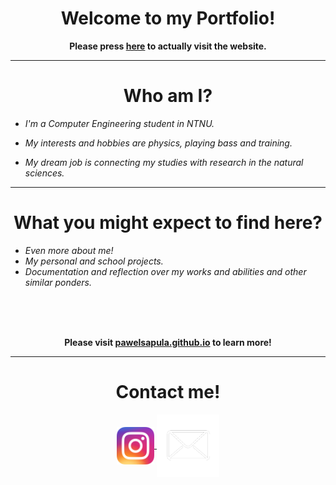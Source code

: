 <div align="center">
    
# Welcome to my Portfolio!
**Please press **[here](https://pawelSapula.github.io)** to actually visit the website.**


---

# Who am I?

</div>

- _I'm a Computer Engineering student in NTNU._

- _My interests and hobbies are physics, playing bass and training._

- _My dream job is connecting my studies with research in the natural sciences._

---
<div align="center">
    
# What you might expect to find here?

</div>

- _Even more about me!_
- _My personal and school projects._
- _Documentation and reflection over my works and abilities and other similar ponders._

<div align="center">
    <br><br><br>
    
**Please visit [pawelsapula.github.io](https://pawelsapula.github.io) to learn more!**

---

# Contact me!

<a href="https://www.instagram.com/pawel.__s/">
  <img src="resources/pictures/Instagram_icon.png" alt="Instagram" width="60" style="vertical-align:middle;" />
</a>

<a href="mailto:sapula.pawel@gmail.com">
  <img src="resources/pictures/mail.png" alt="Email" width="100" style="vertical-align:middle;" />
</a>

</div>
